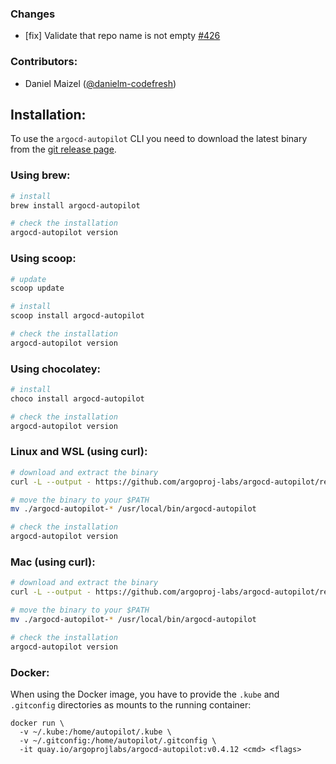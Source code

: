 ### Changes

- [fix] Validate that repo name is not empty [#426](https://github.com/argoproj-labs/argocd-autopilot/pull/426)

### Contributors:

- Daniel Maizel ([@danielm-codefresh](https://github.com/danielm-codefresh))

## Installation:

To use the `argocd-autopilot` CLI you need to download the latest binary from the [git release page](https://github.com/argoproj-labs/argocd-autopilot/releases).

### Using brew:

```bash
# install
brew install argocd-autopilot

# check the installation
argocd-autopilot version
```

### Using scoop:

```bash
# update
scoop update

# install
scoop install argocd-autopilot

# check the installation
argocd-autopilot version
```

### Using chocolatey:

```bash
# install
choco install argocd-autopilot

# check the installation
argocd-autopilot version
```

### Linux and WSL (using curl):

```bash
# download and extract the binary
curl -L --output - https://github.com/argoproj-labs/argocd-autopilot/releases/download/v0.4.12/argocd-autopilot-linux-amd64.tar.gz | tar zx

# move the binary to your $PATH
mv ./argocd-autopilot-* /usr/local/bin/argocd-autopilot

# check the installation
argocd-autopilot version
```

### Mac (using curl):

```bash
# download and extract the binary
curl -L --output - https://github.com/argoproj-labs/argocd-autopilot/releases/download/v0.4.12/argocd-autopilot-darwin-amd64.tar.gz | tar zx

# move the binary to your $PATH
mv ./argocd-autopilot-* /usr/local/bin/argocd-autopilot

# check the installation
argocd-autopilot version
```

### Docker:

When using the Docker image, you have to provide the `.kube` and `.gitconfig` directories as mounts to the running container:

```
docker run \
  -v ~/.kube:/home/autopilot/.kube \
  -v ~/.gitconfig:/home/autopilot/.gitconfig \
  -it quay.io/argoprojlabs/argocd-autopilot:v0.4.12 <cmd> <flags>
```
